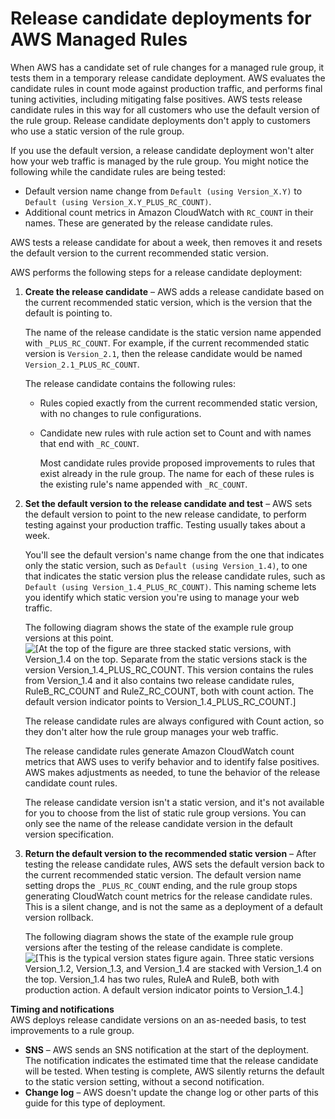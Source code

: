 # Release candidate deployments for AWS Managed Rules<a name="waf-managed-rule-groups-deployments-release-candidate"></a>

When AWS has a candidate set of rule changes for a managed rule group, it tests them in a temporary release candidate deployment\. AWS evaluates the candidate rules in count mode against production traffic, and performs final tuning activities, including mitigating false positives\. AWS tests release candidate rules in this way for all customers who use the default version of the rule group\. Release candidate deployments don't apply to customers who use a static version of the rule group\.

If you use the default version, a release candidate deployment won't alter how your web traffic is managed by the rule group\. You might notice the following while the candidate rules are being tested: 
+ Default version name change from `Default (using Version_X.Y)` to `Default (using Version_X.Y_PLUS_RC_COUNT)`\. 
+ Additional count metrics in Amazon CloudWatch with `RC_COUNT` in their names\. These are generated by the release candidate rules\.

AWS tests a release candidate for about a week, then removes it and resets the default version to the current recommended static version\. 

AWS performs the following steps for a release candidate deployment: 

1. **Create the release candidate** – AWS adds a release candidate based on the current recommended static version, which is the version that the default is pointing to\. 

   The name of the release candidate is the static version name appended with `_PLUS_RC_COUNT`\. For example, if the current recommended static version is `Version_2.1`, then the release candidate would be named `Version_2.1_PLUS_RC_COUNT`\.

   The release candidate contains the following rules: 
   + Rules copied exactly from the current recommended static version, with no changes to rule configurations\. 
   + Candidate new rules with rule action set to Count and with names that end with `_RC_COUNT`\. 

     Most candidate rules provide proposed improvements to rules that exist already in the rule group\. The name for each of these rules is the existing rule's name appended with `_RC_COUNT`\. 

1. **Set the default version to the release candidate and test** – AWS sets the default version to point to the new release candidate, to perform testing against your production traffic\. Testing usually takes about a week\.

    You'll see the default version's name change from the one that indicates only the static version, such as `Default (using Version_1.4)`, to one that indicates the static version plus the release candidate rules, such as `Default (using Version_1.4_PLUS_RC_COUNT)`\. This naming scheme lets you identify which static version you're using to manage your web traffic\. 

   The following diagram shows the state of the example rule group versions at this point\.   
![\[At the top of the figure are three stacked static versions, with Version_1.4 on the top. Separate from the static versions stack is the version Version_1.4_PLUS_RC_COUNT. This version contains the rules from Version_1.4 and it also contains two release candidate rules, RuleB_RC_COUNT and RuleZ_RC_COUNT, both with count action. The default version indicator points to Version_1.4_PLUS_RC_COUNT.\]](http://docs.aws.amazon.com/waf/latest/developerguide/)

   The release candidate rules are always configured with Count action, so they don't alter how the rule group manages your web traffic\. 

   The release candidate rules generate Amazon CloudWatch count metrics that AWS uses to verify behavior and to identify false positives\. AWS makes adjustments as needed, to tune the behavior of the release candidate count rules\. 

   The release candidate version isn't a static version, and it's not available for you to choose from the list of static rule group versions\. You can only see the name of the release candidate version in the default version specification\.

1. **Return the default version to the recommended static version** – After testing the release candidate rules, AWS sets the default version back to the current recommended static version\. The default version name setting drops the `_PLUS_RC_COUNT` ending, and the rule group stops generating CloudWatch count metrics for the release candidate rules\. This is a silent change, and is not the same as a deployment of a default version rollback\.

   The following diagram shows the state of the example rule group versions after the testing of the release candidate is complete\.   
![\[This is the typical version states figure again. Three static versions Version_1.2, Version_1.3, and Version_1.4 are stacked with Version_1.4 on the top. Version_1.4 has two rules, RuleA and RuleB, both with production action. A default version indicator points to Version_1.4.\]](http://docs.aws.amazon.com/waf/latest/developerguide/)

**Timing and notifications**  
AWS deploys release candidate versions on an as\-needed basis, to test improvements to a rule group\. 
+ **SNS** – AWS sends an SNS notification at the start of the deployment\. The notification indicates the estimated time that the release candidate will be tested\. When testing is complete, AWS silently returns the default to the static version setting, without a second notification\.
+ **Change log** – AWS doesn't update the change log or other parts of this guide for this type of deployment\.